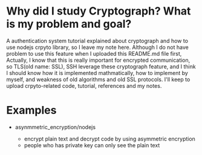 # Why did I study Cryptograph? What is my problem and goal?

A authentication system tutorial explained about cryptograph and how to use nodejs crpyto library, so I leave my note here. Although I do not have problem to use this feature when I uploaded this README.md file first, Actually, I know that this is really important for encrypted communication, so TLS(old name: SSL), SSH leverage these cryptograph feature, and I think I should know how it is implemented mathmatically, how to implement by myself, and weakness of old algorithms and old SSL protocols. I'll keep to upload crpyto-related code, tutorial, references and my notes.

# Examples

* asynmmetric_encryption/nodejs

    * encrypt plain text and decrypt code by using asymmetric encryption
    * people who has private key can only see the plain text
